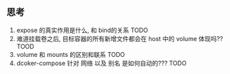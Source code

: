 ## 思考
1. expose 的真实作用是什么, 和 bind的关系 TODO
2. 难道挂载卷之后, 目标容器的所有新增文件都会在 host 中的 volume 体现吗?? TOOD
3. volume 和 mounts 的区别和联系 TODO
4. dcoker-compose 针对 网络 以及 别名 是如何自动的??? TODO